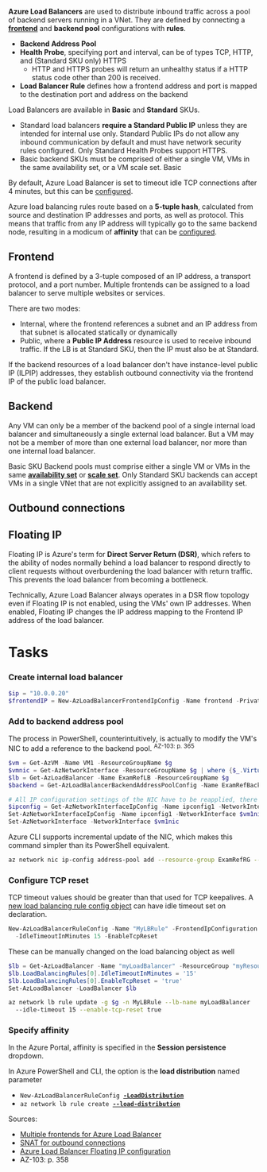 

**Azure Load Balancers** are used to distribute inbound traffic across a pool of backend servers running in a VNet. 
They are defined by connecting a [**frontend**](#frontend) and **backend pool** configurations with **rules**.
- **Backend Address Pool**
- **Health Probe**, specifying port and interval, can be of types TCP, HTTP, and (Standard SKU only) HTTPS
  - HTTP and HTTPS probes will return an unhealthy status if a HTTP status code other than 200 is received.
- **Load Balancer Rule** defines how a frontend address and port is mapped to the destination port and address on the backend

Load Balancers are available in **Basic** and **Standard** SKUs.

- Standard load balancers **require a Standard Public IP** unless they are intended for internal use only. 
Standard Public IPs do not allow any inbound communication by default and must have network security rules configured. Only Standard Health Probes support HTTPS.
- Basic backend SKUs must be comprised of either a single VM, VMs in the same availability set, or a VM scale set. Basic 

By default, Azure Load Balancer is set to timeout idle TCP connections after 4 minutes, but this can be [configured](#configure-tcp-reset).

Azure load balancing rules route based on a **5-tuple hash**, calculated from source and destination IP addresses and ports, as well as protocol. This means that traffic from any IP address will typically go to the same backend node, resulting in a modicum of **affinity** that can be [configured](#specify-affinity).

## Frontend

A frontend is defined by a 3-tuple composed of an IP address, a transport protocol, and a port number. Multiple frontends can be assigned to a load balancer to serve multiple websites or services.

There are two modes:

- Internal, where the frontend references a subnet and an IP address from that subnet is allocated statically or dynamically
- Public, where a **Public IP Address** resource is used to receive inbound traffic. 
If the LB is at Standard SKU, then the IP must also be at Standard.

If the backend resources of a load balancer don't have instance-level public IP (ILPIP) addresses, they establish outbound connectivity via the frontend IP of the public load balancer. 

## Backend

Any VM can only be a member of the backend pool of a single internal load balancer and simultaneously a single external load balancer. 
But a VM may not be a member of more than one external load balancer, nor more than one internal load balancer.

Basic SKU Backend pools must comprise either a single VM or VMs in the same [**availability set**](VM#high-availability) or [**scale set**](VM#high-availability).
Only Standard SKU backends can accept VMs in a single VNet that are not explicitly assigned to an availability set.

## Outbound connections

## Floating IP

Floating IP is Azure's term for **Direct Server Return (DSR)**, which refers to the ability of nodes normally behind a load balancer to respond directly to client requests without overburdening the load balancer with return traffic. This prevents the load balancer from becoming a bottleneck.

Technically, Azure Load Balancer always operates in a DSR flow topology even if Floating IP is not enabled, using the VMs' own IP addresses. When enabled, Floating IP changes the IP address mapping to the Frontend IP address of the load balancer.

# Tasks


### Create internal load balancer

```powershell
$ip = "10.0.0.20"
$frontendIP = New-AzLoadBalancerFrontendIpConfig -Name frontend -PrivateIpAddress $ip
```

### Add to backend address pool

The process in PowerShell, counterintuitively, is actually to modify the VM's NIC to add a reference to the backend pool. <sup>AZ-103: p. 365</sup>

```powershell
$vm = Get-AzVM -Name VM1 -ResourceGroupName $g
$vmnic = Get-AzNetworkInterface -ResourceGroupName $g | where {$_.VirtualMachine.Id -eq $vm.Id}
$lb = Get-AzLoadBalancer -Name ExamRefLB -ResourceGroupName $g
$backend = Get-AzLoadBalancerBackendAddressPoolConfig -Name ExamRefBackEndPool -LoadBalancer $lb

# All IP configuration settings of the NIC have to be reapplied, there is no support for incremental changes
$ipconfig = Get-AzNetworkInterfaceIpConfig -Name ipconfig1 -NetworkInterface vm1nic
Set-AzNetworkInterfaceIpConfig -Name ipconfig1 -NetworkInterface $vm1nic -SubnetId $ipconfig.Subnet.Id -LoadBalancerBackendAddressPoolId $backend.Id
Set-AzNetworkInterface -NetworkInterface $vm1nic
```
Azure CLI supports incremental update of the NIC, which makes this command simpler than its PowerShell equivalent.
```sh
az network nic ip-config address-pool add --resource-group ExamRefRG --address-pool ExamRefBackEndPool --lb-name ExamRefLB --nic-name vm1-nic --ip-config-name ipconfig1
```
### Configure TCP reset
TCP timeout values should be greater than that used for TCP keepalives. A [new load balancing rule config object](https://docs.microsoft.com/en-us/powershell/module/az.network/new-azloadbalancerruleconfig?view=azps-5.0.0) can have idle timeout set on declaration.
```powershell
New-AzLoadBalancerRuleConfig -Name "MyLBRule" -FrontendIpConfiguration $fe -BackendAddressPool $be -Probe $hp -Protocol TCP -FrontendPort 80 -BackendPort 80 `
  -IdleTimeoutInMinutes 15 -EnableTcpReset
```
These can be manually changed on the load balancing object as well
```powershell
$lb = Get-AzLoadBalancer -Name "myLoadBalancer" -ResourceGroup "myResourceGroup"
$lb.LoadBalancingRules[0].IdleTimeoutInMinutes = '15'
$lb.LoadBalancingRules[0].EnableTcpReset = 'true'
Set-AzLoadBalancer -LoadBalancer $lb
```
```sh
az network lb rule update -g $g -n MyLBRule --lb-name myLoadBalancer 
  --idle-timeout 15 --enable-tcp-reset true
```
### Specify affinity
In the Azure Portal, affinity is specified in the **Session persistence** dropdown.

In Azure PowerShell and CLI, the option is the **load distribution** named parameter
- `New-AzLoadBalancerRuleConfig `[**`-LoadDistribution`**](https://docs.microsoft.com/en-us/powershell/module/az.network/new-azloadbalancerruleconfig?view=azps-5.0.0)
- `az network lb rule create `[**`--load-distribution`**](https://docs.microsoft.com/en-us/cli/azure/network/lb/rule?view=azure-cli-latest#az_network_lb_rule_create)

Sources:

- [Multiple frontends for Azure Load Balancer](https://docs.microsoft.com/en-us/azure/load-balancer/load-balancer-multivip-overview)
- [SNAT for outbound connections](https://docs.microsoft.com/en-us/azure/load-balancer/load-balancer-outbound-connections)
- [Azure Load Balancer Floating IP configuration](https://docs.microsoft.com/en-us/azure/load-balancer/load-balancer-floating-ip)
- AZ-103: p. 358

